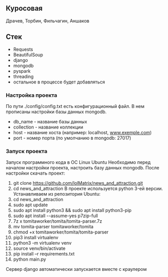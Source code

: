 ## Куросовая 
Драчев, Торбин, Фильчагин, Аншаков
## Стек
- Requests
- BeautifulSoup
- django
- mongodb
- pyspark
- threading
- остальное в процессе будет добавляться 

### Настройка проекта
По пути ./config/config.txt есть конфигурационный файл. В нем прописаны настройки базы данных mongodb.
- db_name - название базы данных
- collection - название коллекции
- host - название хоста (например: localhost, www.exemple.com)
- port - номер порта (по умолчанию в mongodb: 27017)

### Запуск проекта 
Запуск программного кода в ОС Linux Ubuntu
Необходимо перед началом настройки проекта, настроить базу данных mongodb. После настройки скачать проект: 
1. git clone https://github.com/lolMatrix/news_and_attraction.git 
2. cd news_and_attraction
В проекте используется python 3-ей версии. Устанавливаем из репозитория Ubuntu: 
2. cd news_and_attraction
3. sudo apt update
4. sudo apt install python3 && sudo apt install python3-pip
5. sudo apt install --assume-yes p7zip-full
6. 7z x tomitaworker/tomita/tomita-parser.7z
7. mv tomita-parser tomitaworker/tomita
8. chmod +x tomitaworker/tomita/tomita-parser
9. pip3 install virtualenv
10. python3 -m virtualenv venv
11. source venv/bin/activate
12. pip install –r requirements.txt
13. python main.py

Сервер django автоматически запускается вместе с краулером


